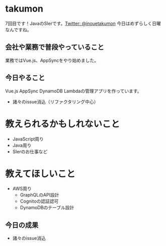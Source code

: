 # takumon
7回目です！JavaのSIerです。[Twitter: @inouetakumon](https://twitter.com/inouetakumon?lang=ja)
今日はめずらしく日曜なんですね。

## 会社や業務で普段やっていること
業務ではVue.js、AppSyncをやり始めました。

## 今日やること
Vue.js AppSync DynamoDB Lambdaの管理アプリを作っています。
* 諸々のissue消込（リファクタリング中心）


# 教えられるかもしれないこと
* JavaScript周り
* Java周り
* SIerのお仕事など

# 教えてほしいこと
* AWS周り
  * GraphQLのAPI設計
  * Cognitoの認証認可
  * DynamoDBのテーブル設計

## 今日の成果
* 諸々のissue消込
